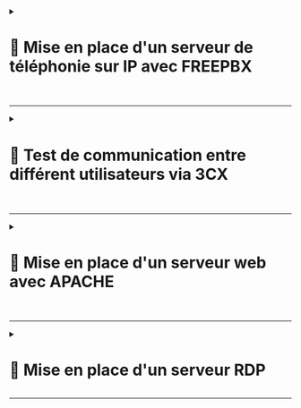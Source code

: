 <details>
<summary><h1>🎯 Mise en place d'un serveur de téléphonie sur IP avec FREEPBX<h1></summary>

## 📑 Installation de FREEPBX : 

```
cd /tmp
wget https://github.com/FreePBX/sng_freepbx_debian_install/raw/master/sng_freepbx_debian_install.sh  -O /tmp/sng_freepbx_debian_install.sh
bash /tmp/sng_freepbx_debian_install.sh
```

🚨 *Veuillez noter que le script peut prendre environ 30 minutes ou plus à compléter, en fonction des spécifications du système sous-jacent et de la vitesse Internet. Il est recommandé de l'exécuter en arrière-plan et de surveiller la progression dans le fichier journal*. 🚨

---

## 📑 Une fois l'installation finie se connecter directement via : ``http://freepbx.billu.com``

- **Première utilisation (création d'un compte admin avec mot de passe)**.
  
- **Puis choisir ``FreePBX Administration``**.

![FREEPBX1](https://github.com/user-attachments/assets/c16de851-8c49-46f0-b910-37a84c7c3002)

- **Se connecter avec le compte admin créer**.

![FREEPBX2](https://github.com/user-attachments/assets/47bfbdf1-b493-4d1e-bf60-7594b52ec17c)

- **Ajouter tout les utilisateurs de mon domaine via un ``fichier .csv`` (voir exemple ci-dessous)**.

![FREEPBX8](https://github.com/user-attachments/assets/be1b778d-039e-4ae7-a5b2-670041e36543)


- **Suivre les étapes** :

- **Aller dans ``Admin`` puis dans ``Bulk Handler``**.
  
![FREEPBX3](https://github.com/user-attachments/assets/9b109810-04f4-4565-861c-98e98154f795)

- **Cliquer sur ``Import`` puis sur ``Browse``**.

![FREEPBX4](https://github.com/user-attachments/assets/fd11e9f0-260c-4fbb-881b-fc0a5755cd6d)

- **Choisissez le ``fichier .csv`` puis sur ``Open``**.

![FREEPBX5](https://github.com/user-attachments/assets/4403516f-4dce-4a2f-9bd7-a3f03acffa3b)

- **Une fois les utilisateurs ajoutés, aller dans ``Connectivity`` puis dans ``Extensions``**.

![FREEPBX6](https://github.com/user-attachments/assets/aba5c62e-7954-4fad-9fd5-31f659247bcd)

- **On aperçoit bien tous les utilisateurs rentrer dans ``FreePBX`` avec une configuration conforme pour la communication entre différent utilisateurs**.

![FREEPBX7](https://github.com/user-attachments/assets/759c945a-573b-429d-aabf-cf50cbcc20ce)

</details>

---

<details>
<summary><h1>🎯 Test de communication entre différent utilisateurs via 3CX<h1></summary>

- **Installation du logiciel ``3CX`` sur tout les utilisateurs via une GPO**.

- **Renseigner le numéro de l'utilisateur que vous voulez contacter et lancer l'appel**.

- **L'utilisateur ``Lucas Duval`` arrive bien, à joindre l'utilisateur ``Valentin Bonnet`` et inversement** :

![3CX1](https://github.com/user-attachments/assets/4a44a830-5606-45e3-a888-484510864238)<br>

![3CX2](https://github.com/user-attachments/assets/e29ff2bc-da2c-471f-a250-226183aaed53)

</details>

---

<details>
<summary><h1>🎯 Mise en place d'un serveur web avec APACHE<h1></summary>
  
# 📑 Installation et Configuration :

## 📑 Étape 1 : Installation de Apache

- **Mettre à jour le système et installer Apache** :
   
   ```bash
   apt update && apt upgrade -y
   apt install apache2 -y
  ```
   
- **Vérifier le statut du service Apache** :

``systemctl status apache2``

---

## 📑 Étape 2 : Configuration de la Page d’Accueil

- **Modifier la page d’accueil par défaut** :

- **Édite le fichier ``/var/www/html/index.html``** (exemple ci-dessous) :

```html
<!DOCTYPE html>
<html lang="en">
<head>
    <meta charset="UTF-8">
    <meta name="viewport" content="width=device-width, initial-scale=1.0">
    <title>BILLU</title>
    <style>
        body {
            margin: 0;
            font-family: Arial, sans-serif;
            background: url('https://images6.alphacoders.com/120/1201406.jpg') no-repeat center center fixed;
            background-size: cover;
            display: flex;
            justify-content: center;
            align-items: center;
            height: 100vh;
            color: white;
            text-shadow: 2px 2px 5px rgba(0, 0, 0, 0.7);
        }
        .container {
            text-align: center;
            background: rgba(0, 0, 0, 0.6);
            padding: 40px 60px;
            border-radius: 15px;
            box-shadow: 0 8px 15px rgba(0, 0, 0, 0.5);
            animation: fadeIn 2s ease-in-out;
        }
        h1 {
            font-size: 4rem;
            margin-bottom: 20px;
        }
        p {
            font-size: 1.5rem;
            margin-top: 0;
        }
        .button {
            margin-top: 20px;
            padding: 15px 30px;
            font-size: 1.2rem;
            color: white;
            background-color: #28a745;
            border: none;
            border-radius: 8px;
            cursor: pointer;
            text-decoration: none;
            box-shadow: 0 4px 10px rgba(0, 0, 0, 0.3);
            transition: all 0.3s ease;
        }
        .button:hover {
            background-color: #218838;
            box-shadow: 0 6px 15px rgba(0, 0, 0, 0.4);
        }
        @keyframes fadeIn {
            from {
                opacity: 0;
                transform: scale(0.9);
            }
            to {
                opacity: 1;
                transform: scale(1);
            }
        }
    </style>
</head>
<body>
    <div class="container">
        <h1>Bienvenue chez BILLU !</h1>
        <p>L'avenir de la facturation</p>
        <a href="next.html" class="button">Enter</a>
    </div>
</body>
</html>
```
---

- **Ajouter un fichier ``next.html`` dans le dossier ``/var/www/html/``** (exemple ci-dessous) :

---

```html
<!DOCTYPE html>
<html lang="fr">
<head>
    <meta charset="UTF-8">
    <meta name="viewport" content="width=device-width, initial-scale=1.0">
    <title>Présentation de BILLU</title>
    <style>
        body {
            margin: 0;
            font-family: Arial, sans-serif;
            background: url('https://images8.alphacoders.com/120/1201407.jpg') no-repeat center center fixed;
            background-size: cover;
            color: white;
            display: flex;
            justify-content: center;
            align-items: center;
            height: 100vh;
            overflow: hidden;
            flex-direction: column;
        }

        .container {
            text-align: center;
            background: rgba(0, 0, 0, 0.7);
            padding: 30px;
            border-radius: 15px;
            animation: fadeIn 2s ease-in-out;
            box-shadow: 0 8px 20px rgba(0, 0, 0, 0.5);
        }

        h1 {
            font-size: 3rem;
            margin-bottom: 20px;
            text-shadow: 2px 2px 8px rgba(0, 0, 0, 0.5);
        }

        p {
            font-size: 1.2rem;
            line-height: 1.6;
            margin: 10px 0;
            text-shadow: 1px 1px 6px rgba(0, 0, 0, 0.4);
        }

        .highlight {
            color: #ffd700;
            font-weight: bold;
        }

        @keyframes fadeIn {
            from {
                opacity: 0;
                transform: translateY(30px);
            }
            to {
                opacity: 1;
                transform: translateY(0);
            }
        }

        .wave {
            position: absolute;
            bottom: 0;
            left: 0;
            width: 100%;
            height: 200px;
            background: url('https://svgshare.com/i/tHx.svg') repeat-x;
            animation: waveAnimation 10s linear infinite;
        }

        @keyframes waveAnimation {
            from {
                transform: translateX(0);
            }
            to {
                transform: translateX(-1600px);
            }
        }

        /* Style du bouton */
        .back-button {
            margin-top: 20px;
            padding: 15px 30px;
            font-size: 1.2rem;
            background-color: #ffd700;
            color: black;
            border: none;
            border-radius: 25px;
            cursor: pointer;
            transition: background-color 0.3s ease, transform 0.3s ease;
        }

        .back-button:hover {
            background-color: #ffa500;
            transform: scale(1.1);
        }

        .back-button:active {
            transform: scale(1);
        }
    </style>
</head>
<body>
    <div class="container">
        <h1>Bienvenue chez BILLU</h1>
        <p>BillU, filiale du groupe international <span class="highlight">RemindMe</span>,
            est spécialisée dans le développement de logiciels innovants, notamment de facturation.</p>
        <p>Avec <span class="highlight">167 collaborateurs</span> et un siège situé dans le 20e arrondissement de Paris,
            notre mission est de simplifier les processus financiers et d'augmenter l'efficacité opérationnelle de nos clients.</p>
        <p>Répartie en <span class="highlight">9 départements</span>, notre équipe talentueuse mêle expertise en finance et en développement
            logiciel pour fournir des solutions de pointe.</p>

        <!-- Bouton pour retourner à la page index.html -->
        <button class="back-button" onclick="window.location.href='index.html';">Retour à l'index</button>
    </div>
    <div class="wave"></div>
</body>
</html>
```
---

- **Redémarrer Apache** :

``systemctl restart apache2``

## **Le serveur web est maintenant fonctionnel, sécurisé et accessible depuis l’extérieur grâce à un reverse proxy**. 🎉

![WEB1](https://github.com/user-attachments/assets/ad358a8b-7293-42da-afeb-3af5321688d7)<br>

![WEB2](https://github.com/user-attachments/assets/8b8961d5-1380-4638-a6cc-0e1d25783564)

</details>

---

<details>
<summary><h1>🎯 Mise en place d'un serveur RDP</h1></summary>  
  
- **Activation de la connexion à distance**. 

![Capture d'écran 2025-01-30 150308](https://github.com/user-attachments/assets/3a4f7f2b-039f-478d-9376-db26d1638896)  

![Capture d'écran 2025-01-30 150334](https://github.com/user-attachments/assets/8f2dd4e6-d2cd-4934-9e67-1183d3e6d01d)  

![Capture d'écran 2025-01-30 150356](https://github.com/user-attachments/assets/0410647c-16ad-4d2f-bdaa-462ff7ed1110)  

![Capture d'écran 2025-01-30 150635](https://github.com/user-attachments/assets/1c7a660b-5d3a-4a92-9a03-01ccaef6966e)  

- **Il suffit de taper `mstsc` dans la zone de recherche pour lancer la fenêtre de configuration**.  

![Capture d'écran 2025-01-30 150718](https://github.com/user-attachments/assets/87eec76f-669b-4ca2-99d0-f8cb716d40e2)  


</details>  

---
